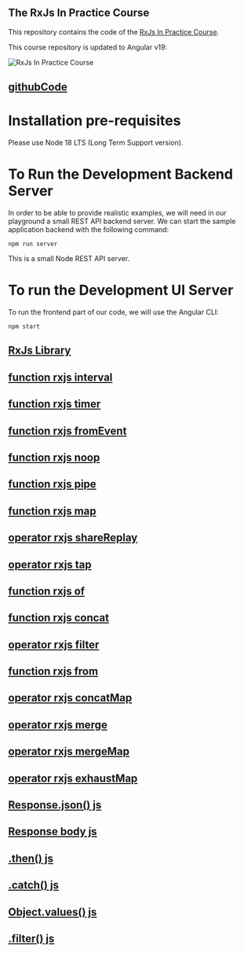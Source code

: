 ## The RxJs In Practice Course

This repository contains the code of the [RxJs In Practice Course](https://angular-university.io/course/rxjs-course).

This course repository is updated to Angular v19:

![RxJs In Practice Course](https://s3-us-west-1.amazonaws.com/angular-university/course-images/rxjs-in-practice-course.png)

## [githubCode](https://github.com/angular-university/rxjs-course.git)

# Installation pre-requisites

Please use Node 18 LTS (Long Term Support version).

# To Run the Development Backend Server

In order to be able to provide realistic examples, we will need in our playground a small REST API backend server. We can start the sample application backend with the following command:

    npm run server

This is a small Node REST API server.

# To run the Development UI Server

To run the frontend part of our code, we will use the Angular CLI:

    npm start

## [RxJs Library](https://rxjs.dev/)

## [function rxjs interval](https://rxjs.dev/api/index/function/interval)

## [function rxjs timer](https://rxjs.dev/api/index/function/timer)

## [function rxjs fromEvent](https://rxjs.dev/api/index/function/fromEvent)

## [function rxjs noop](https://rxjs.dev/api/index/function/noop)

## [function rxjs pipe](https://rxjs.dev/api/index/function/pipe)

## [function rxjs map](https://rxjs.dev/api/index/function/map)

## [operator rxjs shareReplay](https://rxjs.dev/api/operators/shareReplay)

## [operator rxjs tap](https://rxjs.dev/api/operators/tap)

## [function rxjs of](https://rxjs.dev/api/index/function/of)

## [function rxjs concat](https://rxjs.dev/api/index/function/concat)

## [operator rxjs filter](https://rxjs.dev/api/operators/filter)

## [function rxjs from](https://rxjs.dev/api/index/function/from)

## [operator rxjs concatMap](https://rxjs.dev/api/operators/concatMap)

## [operator rxjs merge](https://rxjs.dev/api/operators/merge)

## [operator rxjs mergeMap](https://rxjs.dev/api/operators/mergeMap)

## [operator rxjs exhaustMap](https://rxjs.dev/api/operators/exhaustMap)

## [Response.json() js](https://developer.mozilla.org/en-US/docs/Web/API/Response/json)

## [Response body js](https://developer.mozilla.org/en-US/docs/Web/API/Response/body)

## [.then() js](https://developer.mozilla.org/en-US/docs/Web/JavaScript/Reference/Global_Objects/Promise/then)

## [.catch() js](https://developer.mozilla.org/en-US/docs/Web/JavaScript/Reference/Global_Objects/Promise/catch)

## [Object.values() js](https://developer.mozilla.org/en-US/docs/Web/JavaScript/Reference/Global_Objects/Object/values)

## [.filter() js](https://developer.mozilla.org/en-US/docs/Web/JavaScript/Reference/Global_Objects/Array/filter#syntax)
